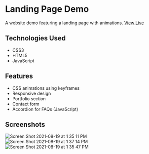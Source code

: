 # Landing Page Demo
A website demo featuring a landing page with animations.
[View Live](https://landingpage-example.netlify.app/)

## Technologies Used
- CSS3
- HTML5
- JavaScript

## Features
- CSS animations using keyframes
- Responsive design
- Portfolio section
- Contact form
- Accordion for FAQs (JavaScript)

## Screenshots
![Screen Shot 2021-08-19 at 1 35 11 PM](https://user-images.githubusercontent.com/78451440/130140309-f42fefae-8c67-487d-9af2-291b4cadef0a.png)
![Screen Shot 2021-08-19 at 1 37 14 PM](https://user-images.githubusercontent.com/78451440/130140521-f0124c41-0f9b-49d0-af54-1af140782611.png)
![Screen Shot 2021-08-19 at 1 35 47 PM](https://user-images.githubusercontent.com/78451440/130140322-8141e4c5-bc97-41a5-b7f0-9cc1acf78676.png)
